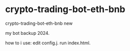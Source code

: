 # crypto-trading-bot-eth-bnb
crypto-trading-bot-eth-bnb new


my bot backup 2024.

how to i use: 
edit config.j.
run index.html.
